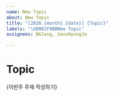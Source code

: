 ```yaml
---
name: New Topic
about: New Topic
title: "[2020.{month}.{date}] {Topic}"
labels: "\U0001F9BBNew Topic"
assignees: BKJang, SeonHyungJo

---
```


# Topic 

{이번주 주제 작성하기}
